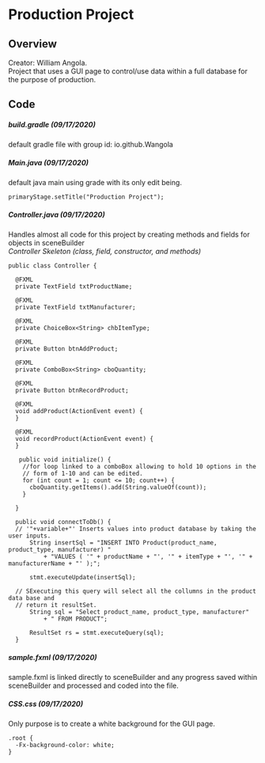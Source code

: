 # Production Project

## Overview
Creator: William Angola.\
Project that uses a GUI page to control/use data within a full database for the purpose of production.

## Code

##### **build.gradle** (09/17/2020)
default gradle file with group id: io.github.Wangola

##### **Main.java** (09/17/2020)
default java main using grade with its only edit being.

```
primaryStage.setTitle("Production Project");
```

##### **Controller.java** (09/17/2020)
Handles almost all code for this project by creating methods and fields for objects in sceneBuilder\
*Controller Skeleton (class, field, constructor, and methods)*
```
public class Controller {

  @FXML
  private TextField txtProductName;

  @FXML
  private TextField txtManufacturer;

  @FXML
  private ChoiceBox<String> chbItemType;

  @FXML
  private Button btnAddProduct;

  @FXML
  private ComboBox<String> cboQuantity;

  @FXML
  private Button btnRecordProduct;

  @FXML
  void addProduct(ActionEvent event) {
  }

  @FXML
  void recordProduct(ActionEvent event) {
  }
  
   public void initialize() {
    //for loop linked to a comboBox allowing to hold 10 options in the
    // form of 1-10 and can be edited.
    for (int count = 1; count <= 10; count++) {
      cboQuantity.getItems().add(String.valueOf(count));
    }

  }

  public void connectToDb() {
  // '"+variable+"' Inserts values into product database by taking the user inputs.
      String insertSql = "INSERT INTO Product(product_name, product_type, manufacturer) "
          + "VALUES ( '" + productName + "', '" + itemType + "', '" + manufacturerName + "' );";

      stmt.executeUpdate(insertSql);

  // SExecuting this query will select all the collumns in the product data base and
  // return it resultSet.
      String sql = "Select product_name, product_type, manufacturer"
          + " FROM PRODUCT";

      ResultSet rs = stmt.executeQuery(sql);
  }
```

##### **sample.fxml** (09/17/2020)
sample.fxml is linked directly to sceneBuilder and any progress saved within sceneBuilder and processed and coded into the file.

##### **CSS.css** (09/17/2020)
Only purpose is to create a white background for the GUI page.
```
.root {
  -Fx-background-color: white;
}
```

